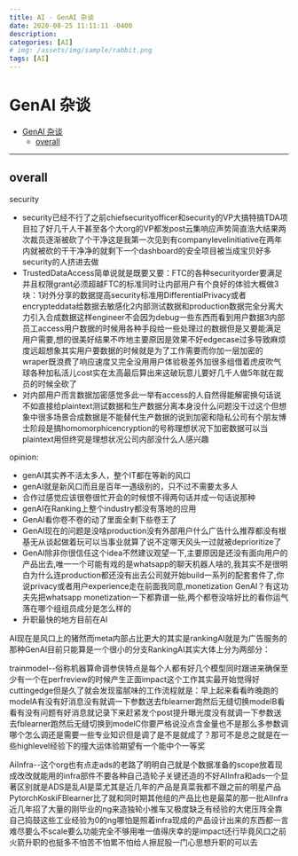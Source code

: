 ```yaml
---
title: AI - GenAI 杂谈
date: 2020-08-25 11:11:11 -0400
description:
categories: [AI]
# img: /assets/img/sample/rabbit.png
tags: [AI]
---
```



# GenAI 杂谈

- [GenAI 杂谈](#genai-杂谈)
  - [overall](#overall)


---


## overall


security
- security已经不行了之前chiefsecurityofficer和security的VP大搞特搞TDA项目拉了好几千人干甚至各个大org的VP都发post云集响应声势简直浩大结果两次裁员逐渐被砍了个干净这是我第一次见到有companylevelinitiative在两年内就被砍的干干净净的就剩下一个dashboard的安全项目被当成宝贝好多security的人挤进去做
- TrustedDataAccess简单说就是既要又要：FTC的各种securityorder要满足并且权限grant必须超越FTC的标准同时让内部用户有个良好的体验大概做3块：1对外分享的数据提高security标准用DifferentialPrivacy或者encrypteddata给数据去敏感化2内部测试数据和production数据完全分离大力引入合成数据这样engineer不会因为debug一些东西而看到用户数据3内部员工access用户数据的时候用各种手段给一些处理过的数据但是又要能满足用户需要,想的很美好结果不咋地主要原因是效果不好edgecase过多导致麻烦度远超想象其实用户要数据的时候就是为了工作需要而你加一层加密的wraper既浪费了响应速度又完全没用用户体验极差外加很多组借着虎皮吹气球各种加私活儿cost实在太高最后算出来这破玩意儿要好几千人做5年就在裁员的时候全砍了
- 对内部用户而言数据加密感觉多此一举有access的人自然得能解密换句话说不如直接给plaintext测试数据和生产数据分离本身没什么问题没干过这个但想象中很多场景合成数据是不能替代生产数据的说到加密和隐私公司有个朋友博士阶段是搞homomorphicencryption的号称理想状况下加密数据可以当plaintext用但终究是理想状况公司内部没什么人感兴趣


opinion:
- genAI其实养不活太多人，整个IT都在等新的风口
- genAI就是新风口而且是百年一遇级别的，只不过不需要太多人
- 合作过感觉应该很卷很忙开会的时候恨不得两句话并成一句话说那种
- genAI在Ranking上整个industry都没有落地的应用
- GenAI看你卷不卷的动了里面全剩下些卷王了
- GenAI现在的问题是没啥production没有外部用户什么广告什么推荐都没有根基无从谈起做着玩可以当事业就算了说不定哪天风头一过就被deprioritize了
- GenAI除非你很信任这个idea不然建议观望一下,主要原因是还没有面向用户的产品出去,唯一一个可能有戏的是whatsapp的聊天机器人啥的,我其实不是很明白为什么连production都还没有出去公司就开始build一系列的配套套件了,你说privacy或者用户experience走在前面我同意,monetization GenAI？有这功夫先把whatsapp monetization一下都靠谱一些,两个都卷没啥好比的看你运气落在哪个组组员成分是怎么样的
- 升职最快的地方目前在AI


AI现在是风口上的猪然而meta内部占比更大的其实是rankingAI就是为广告服务的那种GenAI目前只能算是一个很小的分支RankingAI其实大体上分为两部分：

trainmodel--俗称机器算命调参侠特点是每个人都有好几个模型同时跟进来确保至少有一个在perfreview的时候产生正面impact这个工作其实最开始觉得好cuttingedge但是久了就会发现蛮腻味的工作流程就是：早上起来看看昨晚跑的modelA有没有好消息没有就调一下参数送去fblearner跑然后无缝切换modelB看看有没有问题有好消息就记录下来赶紧发个post提升曝光度没有就调一下参数送去fblearner跑然后无缝切换到modelC你要严格说没点含金量也不是那么多参数调哪个怎么调还是需要一些专业知识但是调了是不是就成了？那可不是总之就是在一些highlevel经验下的撞大运体验期望有一个能中个一等奖

AiInfra--这个org也有点走ads的老路了明明自己就是个数据准备的scope放着现成改改就能用的infra部件不要各种自己造轮子关键还造的不好AIInfra和ads一个显著区别就是ADS是乱AI是菜尤其是近几年的产品是真菜我都不跟之前的明星产品PytorchKoskiFBlearner比了就和同时期其他组的产品比也是最菜的那一批AIInfra近几年招了大量的刚毕业的ng来造独轮小推车又极度缺乏有经验的大佬压阵全靠自己捣鼓这些工业经验为0的ng哪怕是照着infra现成的产品设计出来的东西都一言难尽要么不scale要么功能完全不够用唯一值得庆幸的是impact还行毕竟风口之前火箭升职的也挺多不怕苦不怕累不怕给人擦屁股一门心思想升职的可以去
